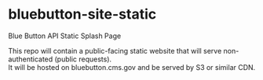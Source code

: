 # bluebutton-site-static
Blue Button API Static Splash Page

This repo will contain a public-facing static website that will serve non-authenticated (public requests).  
It will be hosted on bluebutton.cms.gov and be served by S3 or similar CDN.
